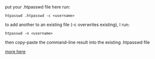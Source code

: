 put your .htpasswd file here
run:
    
    htpasswd .htpasswd -c <username>

to add another to an existing file (-c overwrites existing), I run:
    
    htpasswd -n <username>

then copy-paste the command-line result into the existing .htpasswd file

[more here](https://httpd.apache.org/docs/2.4/programs/htpasswd.html)